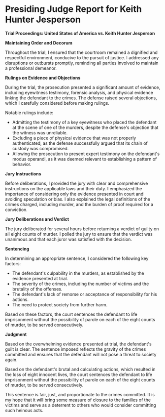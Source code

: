 # Presiding Judge Report for Keith Hunter Jesperson

**Trial Proceedings: United States of America vs. Keith Hunter Jesperson**

**Maintaining Order and Decorum**

Throughout the trial, I ensured that the courtroom remained a dignified and respectful environment, conducive to the pursuit of justice. I addressed any disruptions or outbursts promptly, reminding all parties involved to maintain a professional demeanor.

**Rulings on Evidence and Objections**

During the trial, the prosecution presented a significant amount of evidence, including eyewitness testimony, forensic analysis, and physical evidence linking the defendant to the crimes. The defense raised several objections, which I carefully considered before making rulings.

Notable rulings include:

* Admitting the testimony of a key eyewitness who placed the defendant at the scene of one of the murders, despite the defense's objection that the witness was unreliable.
* Excluding a piece of physical evidence that was not properly authenticated, as the defense successfully argued that its chain of custody was compromised.
* Allowing the prosecution to present expert testimony on the defendant's modus operandi, as it was deemed relevant to establishing a pattern of behavior.

**Jury Instructions**

Before deliberations, I provided the jury with clear and comprehensive instructions on the applicable laws and their duty. I emphasized the importance of considering only the evidence presented in court and avoiding speculation or bias. I also explained the legal definitions of the crimes charged, including murder, and the burden of proof required for a conviction.

**Jury Deliberations and Verdict**

The jury deliberated for several hours before returning a verdict of guilty on all eight counts of murder. I polled the jury to ensure that the verdict was unanimous and that each juror was satisfied with the decision.

**Sentencing**

In determining an appropriate sentence, I considered the following key factors:

* The defendant's culpability in the murders, as established by the evidence presented at trial.
* The severity of the crimes, including the number of victims and the brutality of the offenses.
* The defendant's lack of remorse or acceptance of responsibility for his actions.
* The need to protect society from further harm.

Based on these factors, the court sentences the defendant to life imprisonment without the possibility of parole on each of the eight counts of murder, to be served consecutively.

**Judgment**

Based on the overwhelming evidence presented at trial, the defendant's guilt is clear. The sentence imposed reflects the gravity of the crimes committed and ensures that the defendant will not pose a threat to society again.

Based on the defendant's brutal and calculating actions, which resulted in the loss of eight innocent lives, the court sentences the defendant to life imprisonment without the possibility of parole on each of the eight counts of murder, to be served consecutively.

This sentence is fair, just, and proportionate to the crimes committed. It is my hope that it will bring some measure of closure to the families of the victims and serve as a deterrent to others who would consider committing such heinous acts.